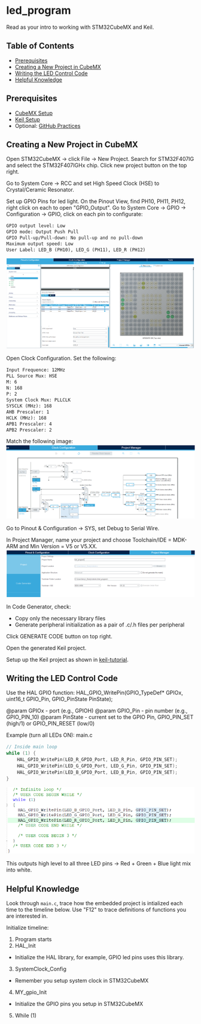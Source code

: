 # led_program
Read as your intro to working with STM32CubeMX and Keil.

## Table of Contents
- [Prerequisites](#prerequisites)
- [Creating a New Project in CubeMX](#creating-a-new-project-in-cubemx)
- [Writing the LED Control Code](#writing-the-led-control-code)
- [Helpful Knowledge](#helpful-knowledge)

## Prerequisites
- [CubeMX Setup](../../cubemx-tutorial.md)
- [Keil Setup](../../keil-tutorial.md)
- Optional: [GitHub Practices](../../github-workflow.md)

## Creating a New Project in CubeMX

Open STM32CubeMX -> click File -> New Project. Search for STM32F407IG and select the STM32F407IGHx chip. Click new project button on the top right.

Go to System Core -> RCC and set High Speed Clock (HSE) to Crystal/Ceramic Resonator.

Set up GPIO Pins for led light.
On the Pinout View, find PH10, PH11, PH12, right click on each to open "GPIO_Output". Go to System Core -> GPIO -> Configuration -> GPIO, click on each pin to configurate:
```
GPIO output level: Low
GPIO mode: Output Push Pull
GPIO Pull-up/Pull-down: No pull-up and no pull-down
Maximum output speed: Low
User Label: LED_B (PH10), LED_G (PH11), LED_R (PH12)
```
![GPIO layout](images/GPIO-layout.png)

Open Clock Configuration. Set the following:
```
Input Frequence: 12MHz
PLL Source Mux: HSE
M: 6
N: 168
P: 2
System Clock Mux: PLLCLK
SYSCLK (MHz): 168
AHB Prescaler: 1
HCLK (MHz): 168
APB1 Prescaler: 4
APB2 Prescaler: 2
```
Match the following image:
![Clock Configuration](images/clock-config.png)

Go to Pinout & Configuration -> SYS, set Debug to Serial Wire.

In Project Manager, name your project and choose Toolchain/IDE = MDK-ARM and Min Version = V5 or V5.XX.
![project naming](images/project-name.png)

In Code Generator, check:
 - Copy only the necessary library files
 - Generate peripheral initialization as a pair of .c/.h files per peripheral

Click GENERATE CODE button on top right.

Open the generated Keil project.

Setup up the Keil project as shown in [keil-tutorial](keil-tutorial.md).

## Writing the LED Control Code

Use the HAL GPIO function:
HAL_GPIO_WritePin(GPIO_TypeDef* GPIOx, uint16_t GPIO_Pin, GPIO_PinState PinState);

@param GPIOx - port (e.g., GPIOH)
@param GPIO_Pin - pin number (e.g., GPIO_PIN_10)
@param PinState - current set to the GPIO Pin, GPIO_PIN_SET (high/1) or GPIO_PIN_RESET (low/0)

Example (turn all LEDs ON):
main.c
```C
// Inside main loop
while (1) {
	HAL_GPIO_WritePin(LED_R_GPIO_Port, LED_R_Pin, GPIO_PIN_SET);
	HAL_GPIO_WritePin(LED_G_GPIO_Port, LED_G_Pin, GPIO_PIN_SET);
	HAL_GPIO_WritePin(LED_B_GPIO_Port, LED_B_Pin, GPIO_PIN_SET);
}
```
![LED main loop](images/led-main-loop.png)


This outputs high level to all three LED pins → Red + Green + Blue light mix into white.

## Helpful Knowledge
Look through `main.c`, trace how the embedded project is intialized each time to the timeline below. Use "F12" to trace definitions of functions you are interested in.

Initialize timeline:
 1. Program starts
 2. HAL_Init
  - Initialize the HAL library, for example, GPIO led pins uses this library.
 3. SystemClock_Config
  - Remember you setup system clock in STM32CubeMX
 4. MY_gpio_Init
  - Initialize the GPIO pins you setup in STM32CubeMX
 5. While (1)